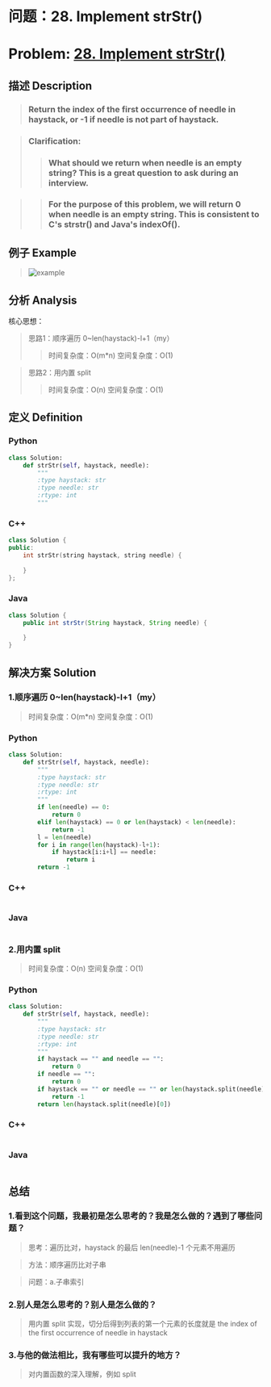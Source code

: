 
# 问题：28. Implement strStr()
# Problem: [28. Implement strStr()](https://leetcode.com/problems/implement-strstr/description/)

## 描述 Description
> ### Return the index of the first occurrence of needle in haystack, or -1 if needle is not part of haystack.

> ### Clarification:
>> ### What should we return when needle is an empty string? This is a great question to ask during an interview.

>> ### For the purpose of this problem, we will return 0 when needle is an empty string. This is consistent to C's strstr() and Java's indexOf().

## 例子 Example

> ![example](https://github.com/Decalogue/AlgorithmMap/blob/master/img/leetcode/28.png "example")

## 分析 Analysis

核心思想：
> 思路1：顺序遍历 0~len(haystack)-l+1（my）
>> 时间复杂度：O(m\*n)
>> 空间复杂度：O(1)

> 思路2：用内置 split
>> 时间复杂度：O(n)
>> 空间复杂度：O(1)

## 定义 Definition

### Python


```python
class Solution:
    def strStr(self, haystack, needle):
        """
        :type haystack: str
        :type needle: str
        :rtype: int
        """
```

### C++

```c++
class Solution {
public:
    int strStr(string haystack, string needle) {
        
    }
};
```

### Java

```java
class Solution {
    public int strStr(String haystack, String needle) {
        
    }
}
```

## 解决方案 Solution

### 1.顺序遍历 0~len(haystack)-l+1（my）

> 时间复杂度：O(m*n)
> 空间复杂度：O(1)

### Python


```python
class Solution:
    def strStr(self, haystack, needle):
        """
        :type haystack: str
        :type needle: str
        :rtype: int
        """
        if len(needle) == 0:
            return 0
        elif len(haystack) == 0 or len(haystack) < len(needle):
            return -1
        l = len(needle)
        for i in range(len(haystack)-l+1):
            if haystack[i:i+l] == needle:
                return i
        return -1
```

### C++

```c++

```

### Java

```java

```

### 2.用内置 split

> 时间复杂度：O(n)
> 空间复杂度：O(1)

### Python


```python
class Solution:
    def strStr(self, haystack, needle):
        """
        :type haystack: str
        :type needle: str
        :rtype: int
        """
        if haystack == "" and needle == "":
            return 0
        if needle == "":
            return 0
        if haystack == "" or needle == "" or len(haystack.split(needle)) == 1:
            return -1
        return len(haystack.split(needle)[0])
```

### C++

```c++

```

### Java

```Java

```

## 总结

### 1.看到这个问题，我最初是怎么思考的？我是怎么做的？遇到了哪些问题？
> 思考：遍历比对，haystack 的最后 len(needle)-1 个元素不用遍历

> 方法：顺序遍历比对子串

> 问题：a.子串索引

### 2.别人是怎么思考的？别人是怎么做的？
> 用内置 split 实现，切分后得到列表的第一个元素的长度就是 the index of the first occurrence of needle in haystack

### 3.与他的做法相比，我有哪些可以提升的地方？
> 对内置函数的深入理解，例如 split


```python

```
